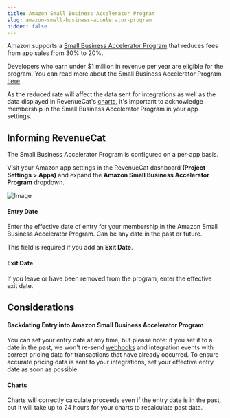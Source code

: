```yaml
---
title: Amazon Small Business Accelerator Program
slug: amazon-small-business-accelerator-program
hidden: false
---
```


Amazon supports a [Small Business Accelerator Program](https://developer.amazon.com/apps-and-games/blogs/2021/06/small-business-accelerator-program) that reduces fees from app sales from 30% to 20%.

Developers who earn under $1 million in revenue per year are eligible for the program. You can read more about the Small Business Accelerator Program [here](https://developer.amazon.com/apps-and-games/blogs/2021/06/small-business-accelerator-program).

As the reduced rate will affect the data sent for integrations as well as the data displayed in RevenueCat's [charts](/dashboard-and-metrics/charts), it's important to acknowledge membership in the Small Business Accelerator Program in your app settings.

## Informing RevenueCat

The Small Business Accelerator Program is configured on a per-app basis.

Visit your Amazon app settings in the RevenueCat dashboard **(Project Settings > Apps)** and expand the **Amazon Small Business Accelerator Program** dropdown.

![Image](https://files.readme.io/a98c6b9-184212955-3e1a76a5-18fd-448f-9d01-d46f995fe989.png)

#### Entry Date

Enter the effective date of entry for your membership in the Amazon Small Business Accelerator Program. Can be any date in the past or future.

This field is required if you add an **Exit Date**.

#### Exit Date

If you leave or have been removed from the program, enter the effective exit date.

## Considerations

#### Backdating Entry into Amazon Small Business Accelerator Program

You can set your entry date at any time, but please note: if you set it to a date in the past, we won't re-send [webhooks](/integrations/webhooks) and integration events with correct pricing data for transactions that have already occurred. To ensure accurate pricing data is sent to your integrations, set your effective entry date as soon as possible.

#### Charts

Charts will correctly calculate proceeds even if the entry date is in the past, but it will take up to 24 hours for your charts to recalculate past data.
